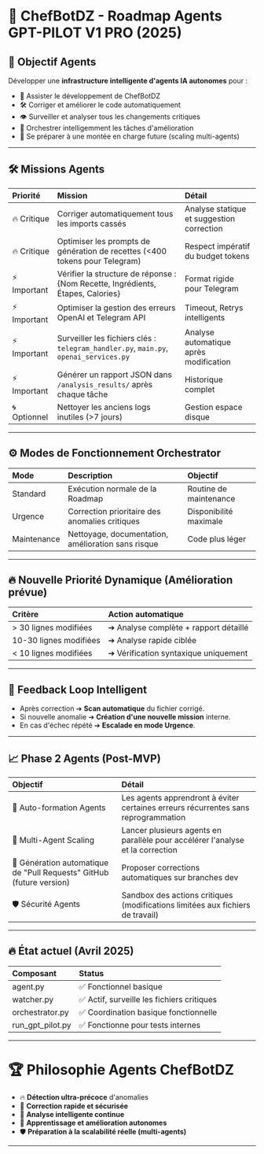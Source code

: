 # 🤖 ChefBotDZ - Roadmap Agents GPT-PILOT V1 PRO (2025)

## 🎯 Objectif Agents
Développer une **infrastructure intelligente d'agents IA autonomes** pour :

- 🧠 Assister le développement de ChefBotDZ
- 🛠️ Corriger et améliorer le code automatiquement
- 👁️ Surveiller et analyser tous les changements critiques
- 🧩 Orchestrer intelligemment les tâches d'amélioration
- 🚀 Se préparer à une montée en charge future (scaling multi-agents)

---

## 🛠️ Missions Agents

| Priorité | Mission | Détail |
|:---|:---|:---|
| 🔥 Critique | Corriger automatiquement tous les imports cassés | Analyse statique et suggestion correction |
| 🔥 Critique | Optimiser les prompts de génération de recettes (<400 tokens pour Telegram) | Respect impératif du budget tokens |
| ⚡ Important | Vérifier la structure de réponse : {Nom Recette, Ingrédients, Étapes, Calories} | Format rigide pour Telegram |
| ⚡ Important | Optimiser la gestion des erreurs OpenAI et Telegram API | Timeout, Retrys intelligents |
| ⚡ Important | Surveiller les fichiers clés : `telegram_handler.py`, `main.py`, `openai_services.py` | Analyse automatique après modification |
| ⚡ Important | Générer un rapport JSON dans `/analysis_results/` après chaque tâche | Historique complet |
| 🌀 Optionnel | Nettoyer les anciens logs inutiles (>7 jours) | Gestion espace disque |

---

## ⚙️ Modes de Fonctionnement Orchestrator

| Mode | Description | Objectif |
|:---|:---|:---|
| Standard | Exécution normale de la Roadmap | Routine de maintenance |
| Urgence | Correction prioritaire des anomalies critiques | Disponibilité maximale |
| Maintenance | Nettoyage, documentation, amélioration sans risque | Code plus léger |

---

## 🔥 Nouvelle Priorité Dynamique (Amélioration prévue)

| Critère | Action automatique |
|:---|:---|
| > 30 lignes modifiées | ➔ Analyse complète + rapport détaillé |
| 10-30 lignes modifiées | ➔ Analyse rapide ciblée |
| < 10 lignes modifiées | ➔ Vérification syntaxique uniquement |

---

## 🔁 Feedback Loop Intelligent

- Après correction ➔ **Scan automatique** du fichier corrigé.
- Si nouvelle anomalie ➔ **Création d'une nouvelle mission** interne.
- En cas d'échec répété ➔ **Escalade en mode Urgence**.

---

## 📈 Phase 2 Agents (Post-MVP)

| Objectif | Détail |
|:---|:---|
| 🔮 Auto-formation Agents | Les agents apprendront à éviter certaines erreurs récurrentes sans reprogrammation |
| 🚀 Multi-Agent Scaling | Lancer plusieurs agents en parallèle pour accélérer l'analyse et la correction |
| 🧠 Génération automatique de "Pull Requests" GitHub (future version) | Proposer corrections automatiques sur branches dev |
| 🛡️ Sécurité Agents | Sandbox des actions critiques (modifications limitées aux fichiers de travail) |

---

## 🔥 État actuel (Avril 2025)

| Composant | Status |
|:---|:---|
| agent.py | ✅ Fonctionnel basique |
| watcher.py | ✅ Actif, surveille les fichiers critiques |
| orchestrator.py | ✅ Coordination basique fonctionnelle |
| run_gpt_pilot.py | ✅ Fonctionne pour tests internes |

---

# 🏆 Philosophie Agents ChefBotDZ

- 🔥 **Détection ultra-précoce** d'anomalies
- 🚀 **Correction rapide et sécurisée**
- 🔎 **Analyse intelligente continue**
- 🧠 **Apprentissage et amélioration autonomes**
- 🛡️ **Préparation à la scalabilité réelle (multi-agents)**

---

